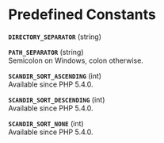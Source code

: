 Predefined Constants
====================

**`DIRECTORY_SEPARATOR`** (<span class="type">string</span>)  
<span class="simpara"> </span>

**`PATH_SEPARATOR`** (<span class="type">string</span>)  
<span class="simpara"> Semicolon on Windows, colon otherwise. </span>

**`SCANDIR_SORT_ASCENDING`** (<span class="type">int</span>)  
<span class="simpara"> Available since PHP 5.4.0. </span>

**`SCANDIR_SORT_DESCENDING`** (<span class="type">int</span>)  
<span class="simpara"> Available since PHP 5.4.0. </span>

**`SCANDIR_SORT_NONE`** (<span class="type">int</span>)  
<span class="simpara"> Available since PHP 5.4.0. </span>
